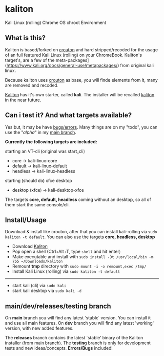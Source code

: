 # kaliton
Kali Linux (rolling) Chrome OS chroot Environment 


## What is this?

Kaliton is based/forked on [crouton](https://github.com/dnschneid/crouton) and hard stripped/recoded for the usage of an full featured Kali Linux (rolling) on your ChromeBook. Kaliton's target's, are a few of the meta-packages](https://www.kali.org/docs/general-use/metapackages/) from original kali linux.

Because kaliton uses [crouton](https://github.com/dnschneid/crouton) as base, you will finde elements
from it, many are removed and recoded.

[Kaliton](https://github.com/iptoux/kaliton) has it's own starter, called **kali**. The installer will be recalled [kaliton](https://github.com/iptoux/kaliton) in the near future. 


## Can i test it? And what targets available?

Yes but, it may be have [bugs/errors](https://github.com/iptoux/kaliton/issues). Many things are on my "todo", you can use the "_alpha_" in my [main branch](https://github.com/iptoux/kaliton).

**Currently the following targets are included:**

starting an VT-cli (original was start_cli)
- core -> kali-linux-core
- default -> kali-linux-default
- headless -> kali-linux-headless

starting (should do) xfce desktop
- desktop (xfce) -> kali-desktop-xfce

The targets **core, default, headless** coming without an desktop, so all of them start the same console/cli.


## Install/Usage

Download & install like crouton, after that you can install kali-rolling via `sudo kaliton -t default`.
You can also use the targets **core, headless, desktop**

- Download [Kaliton](https://github.com/iptoux/kaliton/raw/releases/crouton)
- Pop open a shell (Ctrl+Alt+T, type `shell` and hit enter)
- Make executable and install with `sudo install -Dt /usr/local/bin -m 755 ~/Downloads/kaliton`
- Remount **tmp** directory with `sudo mount -i -o remount,exec /tmp/`
- Install Kali Linux (rolling) via `sudo kaliton -t default`

---

- start kali (cli) via `sudo kali`
- start kali desktop via `sudo kali -d`

## main/dev/releases/testing branch

On **main** branch you will find any latest 'stable' version. You can install it and use all main features.
On **dev** branch you will find any latest 'working' version, with new added features.

The **releases** branch contains the latest 'stable' binary of the Kaliton installer (from main branch).
The **testing** branch is only for development tests and new ideas/concepts. **Errors/Bugs** included!